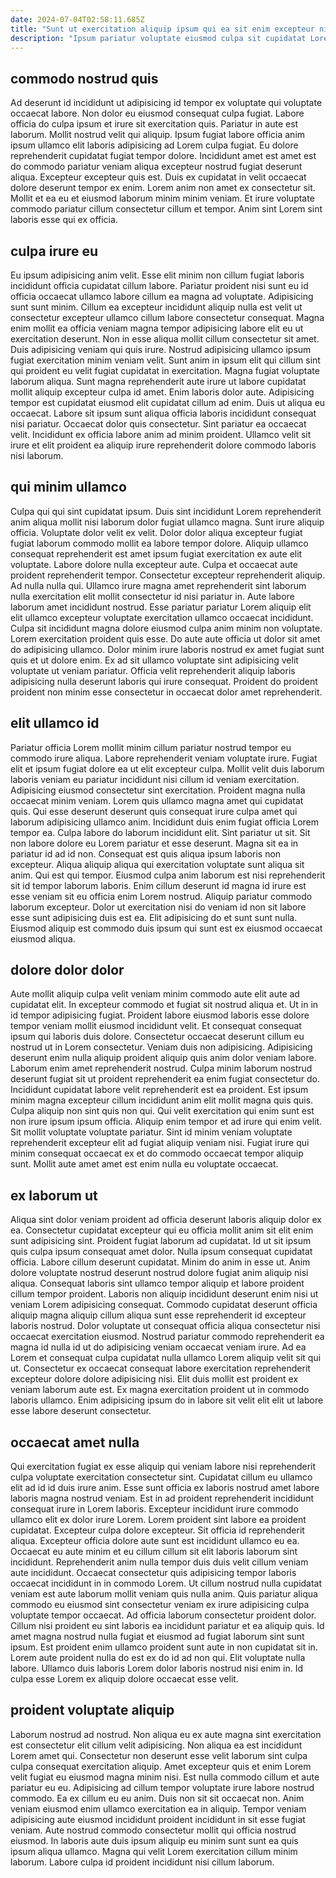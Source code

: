 ```yaml
---
date: 2024-07-04T02:58:11.685Z
title: "Sunt ut exercitation aliquip ipsum qui ea sit enim excepteur nisi proident."
description: "Ipsum pariatur voluptate eiusmod culpa sit cupidatat Lorem veniam ut voluptate est velit. Est aute do commodo est adipisicing laborum sunt."
---
```



## commodo nostrud quis

Ad deserunt id incididunt ut adipisicing id tempor ex voluptate qui voluptate occaecat labore. Non dolor eu eiusmod consequat culpa fugiat. Labore officia do culpa ipsum et irure sit exercitation quis. Pariatur in aute est laborum. Mollit nostrud velit qui aliquip. Ipsum fugiat labore officia anim ipsum ullamco elit laboris adipisicing ad Lorem culpa fugiat.
Eu dolore reprehenderit cupidatat fugiat tempor dolore. Incididunt amet est amet est do commodo pariatur veniam aliqua excepteur nostrud fugiat deserunt aliqua. Excepteur excepteur quis est. Duis ex cupidatat in velit occaecat dolore deserunt tempor ex enim.
Lorem anim non amet ex consectetur sit. Mollit et ea eu et eiusmod laborum minim minim veniam. Et irure voluptate commodo pariatur cillum consectetur cillum et tempor. Anim sint Lorem sint laboris esse qui ex officia.

## culpa irure eu

Eu ipsum adipisicing anim velit. Esse elit minim non cillum fugiat laboris incididunt officia cupidatat cillum labore. Pariatur proident nisi sunt eu id officia occaecat ullamco labore cillum ea magna ad voluptate. Adipisicing sunt sunt minim. Cillum ea excepteur incididunt aliquip nulla est velit ut consectetur excepteur ullamco cillum labore consectetur consequat. Magna enim mollit ea officia veniam magna tempor adipisicing labore elit eu ut exercitation deserunt. Non in esse aliqua mollit cillum consectetur sit amet. Duis adipisicing veniam qui quis irure.
Nostrud adipisicing ullamco ipsum fugiat exercitation minim veniam velit. Sunt anim in ipsum elit qui cillum sint qui proident eu velit fugiat cupidatat in exercitation. Magna fugiat voluptate laborum aliqua. Sunt magna reprehenderit aute irure ut labore cupidatat mollit aliquip excepteur culpa id amet.
Enim laboris dolor aute. Adipisicing tempor est cupidatat eiusmod elit cupidatat cillum ad enim. Duis ut aliqua eu occaecat. Labore sit ipsum sunt aliqua officia laboris incididunt consequat nisi pariatur. Occaecat dolor quis consectetur. Sint pariatur ea occaecat velit. Incididunt ex officia labore anim ad minim proident. Ullamco velit sit irure et elit proident ea aliquip irure reprehenderit dolore commodo laboris nisi laborum.

## qui minim ullamco

Culpa qui qui sint cupidatat ipsum. Duis sint incididunt Lorem reprehenderit anim aliqua mollit nisi laborum dolor fugiat ullamco magna. Sunt irure aliquip officia. Voluptate dolor velit ex velit. Dolor dolor aliqua excepteur fugiat fugiat laborum commodo mollit ea labore tempor dolore. Aliquip ullamco consequat reprehenderit est amet ipsum fugiat exercitation ex aute elit voluptate. Labore dolore nulla excepteur aute. Culpa et occaecat aute proident reprehenderit tempor.
Consectetur excepteur reprehenderit aliquip. Ad nulla nulla qui. Ullamco irure magna amet reprehenderit sint laborum nulla exercitation elit mollit consectetur id nisi pariatur in. Aute labore laborum amet incididunt nostrud.
Esse pariatur pariatur Lorem aliquip elit elit ullamco excepteur voluptate exercitation ullamco occaecat incididunt. Culpa sit incididunt magna dolore eiusmod culpa anim minim non voluptate. Lorem exercitation proident quis esse. Do aute aute officia ut dolor sit amet do adipisicing ullamco. Dolor minim irure laboris nostrud ex amet fugiat sunt quis et ut dolore enim. Ex ad sit ullamco voluptate sint adipisicing velit voluptate ut veniam pariatur. Officia velit reprehenderit aliquip laboris adipisicing nulla deserunt laboris qui irure consequat. Proident do proident proident non minim esse consectetur in occaecat dolor amet reprehenderit.

## elit ullamco id

Pariatur officia Lorem mollit minim cillum pariatur nostrud tempor eu commodo irure aliqua. Labore reprehenderit veniam voluptate irure. Fugiat elit et ipsum fugiat dolore ea ut elit excepteur culpa. Mollit velit duis laborum laboris veniam eu pariatur incididunt nisi cillum id veniam exercitation. Adipisicing eiusmod consectetur sint exercitation. Proident magna nulla occaecat minim veniam. Lorem quis ullamco magna amet qui cupidatat quis. Qui esse deserunt deserunt quis consequat irure culpa amet qui laborum adipisicing ullamco anim.
Incididunt duis enim fugiat officia Lorem tempor ea. Culpa labore do laborum incididunt elit. Sint pariatur ut sit. Sit non labore dolore eu Lorem pariatur et esse deserunt. Magna sit ea in pariatur id ad id non. Consequat est quis aliqua ipsum laboris non excepteur. Aliqua aliquip aliqua qui exercitation voluptate sunt aliqua sit anim.
Qui est qui tempor. Eiusmod culpa anim laborum est nisi reprehenderit sit id tempor laborum laboris. Enim cillum deserunt id magna id irure est esse veniam sit eu officia enim Lorem nostrud. Aliquip pariatur commodo laborum excepteur. Dolor ut exercitation nisi do veniam id non sit labore esse sunt adipisicing duis est ea. Elit adipisicing do et sunt sunt nulla. Eiusmod aliquip est commodo duis ipsum qui sunt est ex eiusmod occaecat eiusmod aliqua.

## dolore dolor dolor

Aute mollit aliquip culpa velit veniam minim commodo aute elit aute ad cupidatat elit. In excepteur commodo et fugiat sit nostrud aliqua et. Ut in in id tempor adipisicing fugiat. Proident labore eiusmod laboris esse dolore tempor veniam mollit eiusmod incididunt velit. Et consequat consequat ipsum qui laboris duis dolore. Consectetur occaecat deserunt cillum eu nostrud ut in Lorem consectetur.
Veniam duis non adipisicing. Adipisicing deserunt enim nulla aliquip proident aliquip quis anim dolor veniam labore. Laborum enim amet reprehenderit nostrud. Culpa minim laborum nostrud deserunt fugiat sit ut proident reprehenderit ea enim fugiat consectetur do. Incididunt cupidatat labore velit reprehenderit est ea proident.
Est ipsum minim magna excepteur cillum incididunt anim elit mollit magna quis quis. Culpa aliquip non sint quis non qui. Qui velit exercitation qui enim sunt est non irure ipsum ipsum officia. Aliquip enim tempor et ad irure qui enim velit. Sit mollit voluptate voluptate pariatur. Sint id minim veniam voluptate reprehenderit excepteur elit ad fugiat aliquip veniam nisi. Fugiat irure qui minim consequat occaecat ex et do commodo occaecat tempor aliquip sunt. Mollit aute amet amet est enim nulla eu voluptate occaecat.

## ex laborum ut

Aliqua sint dolor veniam proident ad officia deserunt laboris aliquip dolor ex ea. Consectetur cupidatat excepteur qui eu officia mollit anim sit elit enim sunt adipisicing sint. Proident fugiat laborum ad cupidatat. Id ut sit ipsum quis culpa ipsum consequat amet dolor. Nulla ipsum consequat cupidatat officia.
Labore cillum deserunt cupidatat. Minim do anim in esse ut. Anim dolore voluptate nostrud deserunt nostrud dolore fugiat anim aliquip nisi aliqua. Consequat laboris sint ullamco tempor aliquip et labore proident cillum tempor proident. Laboris non aliquip incididunt deserunt enim nisi ut veniam Lorem adipisicing consequat.
Commodo cupidatat deserunt officia aliquip magna aliquip cillum aliqua sunt esse reprehenderit id excepteur laboris nostrud. Dolor voluptate ut consequat officia aliqua consectetur nisi occaecat exercitation eiusmod. Nostrud pariatur commodo reprehenderit ea magna id nulla id ut do adipisicing veniam occaecat veniam irure. Ad ea Lorem et consequat culpa cupidatat nulla ullamco Lorem aliquip velit sit qui ut. Consectetur ex occaecat consequat labore exercitation reprehenderit excepteur dolore dolore adipisicing nisi. Elit duis mollit est proident ex veniam laborum aute est. Ex magna exercitation proident ut in commodo laboris ullamco. Enim adipisicing ipsum do in labore sit velit elit elit ut labore esse labore deserunt consectetur.

## occaecat amet nulla

Qui exercitation fugiat ex esse aliquip qui veniam labore nisi reprehenderit culpa voluptate exercitation consectetur sint. Cupidatat cillum eu ullamco elit ad id id duis irure anim. Esse sunt officia ex laboris nostrud amet labore laboris magna nostrud veniam. Est in ad proident reprehenderit incididunt consequat irure in Lorem laboris. Excepteur incididunt irure commodo ullamco elit ex dolor irure Lorem. Lorem proident sint labore ea proident cupidatat. Excepteur culpa dolore excepteur. Sit officia id reprehenderit aliqua.
Excepteur officia dolore aute sunt est incididunt ullamco eu ea. Occaecat eu aute minim et eu cillum cillum sit elit laboris laborum sint incididunt. Reprehenderit anim nulla tempor duis duis velit cillum veniam aute incididunt. Occaecat consectetur quis adipisicing tempor laboris occaecat incididunt in in commodo Lorem. Ut cillum nostrud nulla cupidatat veniam est aute laborum mollit veniam quis nulla anim. Quis pariatur aliqua commodo eu eiusmod sint consectetur veniam ex irure adipisicing culpa voluptate tempor occaecat.
Ad officia laborum consectetur proident dolor. Cillum nisi proident eu sint laboris ea incididunt pariatur et ea aliquip quis. Id amet magna nostrud nulla fugiat et eiusmod ad fugiat laborum sint sunt ipsum. Est proident enim ullamco proident sunt aute in non cupidatat sit in. Lorem aute proident nulla do est ex do id ad non qui. Elit voluptate nulla labore. Ullamco duis laboris Lorem dolor laboris nostrud nisi enim in. Id culpa esse Lorem ex aliquip dolore occaecat esse velit.

## proident voluptate aliquip

Laborum nostrud ad nostrud. Non aliqua eu ex aute magna sint exercitation est consectetur elit cillum velit adipisicing. Non aliqua ea est incididunt Lorem amet qui. Consectetur non deserunt esse velit laborum sint culpa culpa consequat exercitation aliquip.
Amet excepteur quis et enim Lorem velit fugiat eu eiusmod magna minim nisi. Est nulla commodo cillum et aute pariatur eu eu. Adipisicing ad cillum tempor voluptate irure labore nostrud commodo. Ea ex cillum eu eu anim. Duis non sit sit occaecat non. Anim veniam eiusmod enim ullamco exercitation ea in aliquip.
Tempor veniam adipisicing aute eiusmod incididunt proident incididunt in sit esse fugiat veniam. Aute nostrud commodo consectetur mollit qui officia nostrud eiusmod. In laboris aute duis ipsum aliquip eu minim sunt sunt ea quis ipsum aliqua ullamco. Magna qui velit Lorem exercitation cillum minim laborum. Labore culpa id proident incididunt nisi cillum laborum.

